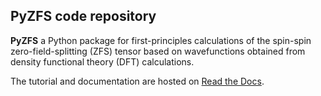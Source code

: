 ## **PyZFS** code repository

**PyZFS** a Python package for first-principles calculations of the spin-spin zero-field-splitting (ZFS) tensor based on wavefunctions obtained from density functional theory (DFT) calculations.

The tutorial and documentation are hosted on [Read the Docs](https://pyzfs-doc.readthedocs.io/en/latest/).

